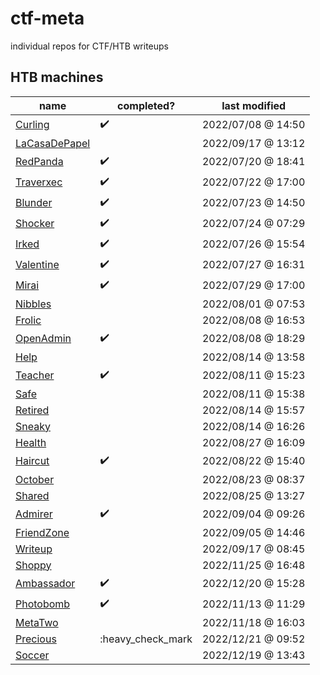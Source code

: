 
# ctf-meta
individual repos for CTF/HTB writeups

## HTB machines

| name | completed? | last modified |
|------|------------|---------------|
| [Curling](https://github.com/chorankates/Curling) | :heavy_check_mark: | 2022/07/08 @ 14:50 |
| [LaCasaDePapel](https://github.com/chorankates/LaCasaDePapel) |  | 2022/09/17 @ 13:12 |
| [RedPanda](https://github.com/chorankates/RedPanda) | :heavy_check_mark: | 2022/07/20 @ 18:41 |
| [Traverxec](https://github.com/chorankates/Traverxec) | :heavy_check_mark: | 2022/07/22 @ 17:00 |
| [Blunder](https://github.com/chorankates/Blunder) | :heavy_check_mark: | 2022/07/23 @ 14:50 |
| [Shocker](https://github.com/chorankates/Shocker) | :heavy_check_mark: | 2022/07/24 @ 07:29 |
| [Irked](https://github.com/chorankates/Irked) | :heavy_check_mark: | 2022/07/26 @ 15:54 |
| [Valentine](https://github.com/chorankates/Valentine) | :heavy_check_mark: | 2022/07/27 @ 16:31 |
| [Mirai](https://github.com/chorankates/Mirai) | :heavy_check_mark: | 2022/07/29 @ 17:00 |
| [Nibbles](https://github.com/chorankates/Nibbles) |  | 2022/08/01 @ 07:53 |
| [Frolic](https://github.com/chorankates/Frolic) |  | 2022/08/08 @ 16:53 |
| [OpenAdmin](https://github.com/chorankates/OpenAdmin) | :heavy_check_mark: | 2022/08/08 @ 18:29 |
| [Help](https://github.com/chorankates/Help) |  | 2022/08/14 @ 13:58 |
| [Teacher](https://github.com/chorankates/Teacher) | :heavy_check_mark: | 2022/08/11 @ 15:23 |
| [Safe](https://github.com/chorankates/Safe) |  | 2022/08/11 @ 15:38 |
| [Retired](https://github.com/chorankates/Retired) |  | 2022/08/14 @ 15:57 |
| [Sneaky](https://github.com/chorankates/Sneaky) |  | 2022/08/14 @ 16:26 |
| [Health](https://github.com/chorankates/Health) |  | 2022/08/27 @ 16:09 |
| [Haircut](https://github.com/chorankates/Haircut) | :heavy_check_mark: | 2022/08/22 @ 15:40 |
| [October](https://github.com/chorankates/October) |  | 2022/08/23 @ 08:37 |
| [Shared](https://github.com/chorankates/Shared) |  | 2022/08/25 @ 13:27 |
| [Admirer](https://github.com/chorankates/Admirer) | :heavy_check_mark: | 2022/09/04 @ 09:26 |
| [FriendZone](https://github.com/chorankates/FriendZone) |  | 2022/09/05 @ 14:46 |
| [Writeup](https://github.com/chorankates/Writeup) |  | 2022/09/17 @ 08:45 |
| [Shoppy](https://github.com/chorankates/Shoppy) |  | 2022/11/25 @ 16:48 |
| [Ambassador](https://github.com/chorankates/Ambassador) | :heavy_check_mark: | 2022/12/20 @ 15:28 |
| [Photobomb](https://github.com/chorankates/Photobomb) | :heavy_check_mark: | 2022/11/13 @ 11:29 |
| [MetaTwo](https://github.com/chorankates/MetaTwo) |  | 2022/11/18 @ 16:03 |
| [Precious](https://github.com/chorankates/Precious) | :heavy_check_mark | 2022/12/21 @ 09:52 |
| [Soccer](https://github.com/chorankates/Soccer) |  | 2022/12/19 @ 13:43 |

